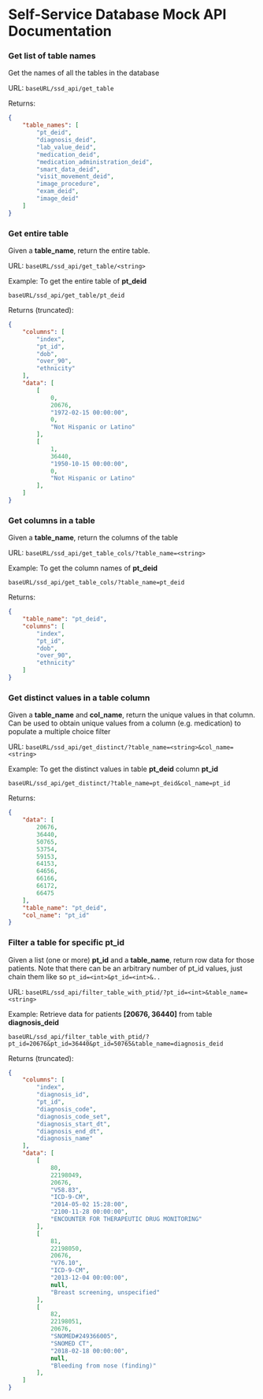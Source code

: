# Self-Service Database Mock API Documentation

### Get list of table names
Get the names of all the tables in the database

URL: `baseURL/ssd_api/get_table`

Returns:
```json
{
    "table_names": [
        "pt_deid",
        "diagnosis_deid",
        "lab_value_deid",
        "medication_deid",
        "medication_administration_deid",
        "smart_data_deid",
        "visit_movement_deid",
        "image_procedure",
        "exam_deid",
        "image_deid"
    ]
}
```


### Get entire table
Given a **table_name**, return the entire table.

URL: `baseURL/ssd_api/get_table/<string>`

Example: To get the entire table of **pt_deid**

`baseURL/ssd_api/get_table/pt_deid`

Returns (truncated):
```json
{
    "columns": [
        "index",
        "pt_id",
        "dob",
        "over_90",
        "ethnicity"
    ],
    "data": [
        [
            0,
            20676,
            "1972-02-15 00:00:00",
            0,
            "Not Hispanic or Latino"
        ],
        [
            1,
            36440,
            "1950-10-15 00:00:00",
            0,
            "Not Hispanic or Latino"
        ],
    ]
}
```


### Get columns in a table
Given a **table_name**, return the columns of the table

URL: `baseURL/ssd_api/get_table_cols/?table_name=<string>`

Example: To get the column names of **pt_deid**

`baseURL/ssd_api/get_table_cols/?table_name=pt_deid`

Returns:
```json
{
    "table_name": "pt_deid",
    "columns": [
        "index",
        "pt_id",
        "dob",
        "over_90",
        "ethnicity"
    ]
}
```


### Get distinct values in a table column
Given a **table_name** and **col_name**, return the unique values in that column.
Can be used to obtain unique values from a column (e.g. medication) to
populate a multiple choice filter

URL: `baseURL/ssd_api/get_distinct/?table_name=<string>&col_name=<string>`

Example: To get the distinct values in table **pt_deid** column **pt_id**

`baseURL/ssd_api/get_distinct/?table_name=pt_deid&col_name=pt_id`

Returns:
```json
{
    "data": [
        20676,
        36440,
        50765,
        53754,
        59153,
        64153,
        64656,
        66166,
        66172,
        66475
    ],
    "table_name": "pt_deid",
    "col_name": "pt_id"
}
```


### Filter a table for specific pt_id
Given a list (one or more) **pt_id** and a **table_name**, return row data for 
those patients. Note that there can be an arbitrary number of pt_id values,
just chain them like so `pt_id=<int>&pt_id=<int>&..`

URL: `baseURL/ssd_api/filter_table_with_ptid/?pt_id=<int>&table_name=<string>`

Example: Retrieve data for patients **[20676, 36440]** from table **diagnosis_deid**

`baseURL/ssd_api/filter_table_with_ptid/?pt_id=20676&pt_id=36440&pt_id=50765&table_name=diagnosis_deid` 

Returns (truncated):
```json
{
    "columns": [
        "index",
        "diagnosis_id",
        "pt_id",
        "diagnosis_code",
        "diagnosis_code_set",
        "diagnosis_start_dt",
        "diagnosis_end_dt",
        "diagnosis_name"
    ],
    "data": [
        [
            80,
            22198049,
            20676,
            "V58.83",
            "ICD-9-CM",
            "2014-05-02 15:28:00",
            "2100-11-28 00:00:00",
            "ENCOUNTER FOR THERAPEUTIC DRUG MONITORING"
        ],
        [
            81,
            22198050,
            20676,
            "V76.10",
            "ICD-9-CM",
            "2013-12-04 00:00:00",
            null,
            "Breast screening, unspecified"
        ],
        [
            82,
            22198051,
            20676,
            "SNOMED#249366005",
            "SNOMED CT",
            "2018-02-18 00:00:00",
            null,
            "Bleeding from nose (finding)"
        ],
    ]
}
